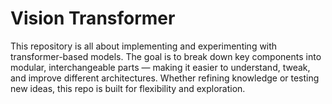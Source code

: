 # Vision Transformer

This repository is all about implementing and experimenting with transformer-based models. The goal is to break down key components into modular, interchangeable parts — making it easier to understand, tweak, and improve different architectures. Whether refining knowledge or testing new ideas, this repo is built for flexibility and exploration.